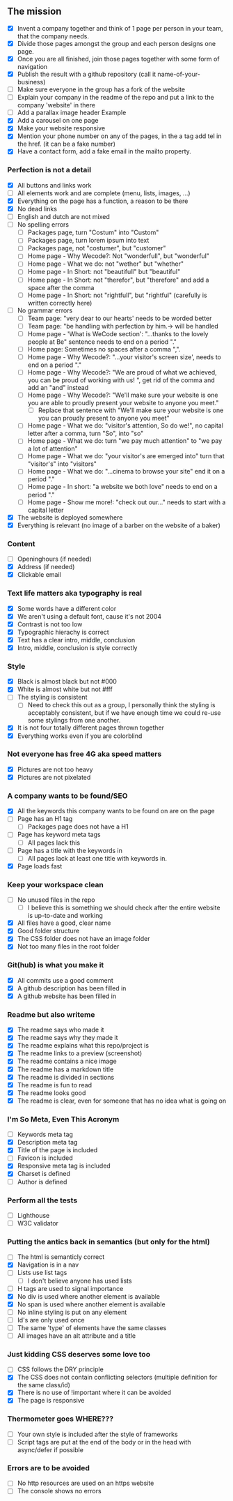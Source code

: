 ## The mission
- [x] Invent a company together and think of 1 page per person in your team, that the company needs.
- [x] Divide those pages amongst the group and each person designs one page.
- [x] Once you are all finished, join those pages together with some form of navigation
- [x] Publish the result with a github repository (call it name-of-your-business)
- [ ] Make sure everyone in the group has a fork of the website
- [ ] Explain your company in the readme of the repo and put a link to the company 'website' in there
- [ ] Add a parallax image header Example
- [x] Add a carousel on one page
- [x] Make your website responsive
- [x] Mention your phone number on any of the pages, in the a tag add tel in the href. (it can be a fake number)
- [x] Have a contact form, add a fake email in the mailto property.

### Perfection is not a detail
- [x] All buttons and links work
- [ ] All elements work and are complete (menu, lists, images, ...)
- [x] Everything on the page has a function, a reason to be there
- [x] No dead links
- [ ] English and dutch are not mixed
- [ ] No spelling errors
  - [ ] Packages page, turn "Costum" into "Custom"
  - [ ] Packages page, turn lorem ipsum into text
  - [ ] Packages page, not "costumer", but "customer"
  - [ ] Home page - Why Wecode?: Not "wonderfull", but "wonderful"
  - [ ] Home page - What we do: not "wether" but "whether"
  - [ ] Home page - In Short: not "beautifull" but "beautiful"
  - [ ] Home page - In Short: not "therefor", but "therefore" and add a space after the comma
  - [ ] Home page - In Short: not "rightfull", but "rightful" (carefully is written correctly here)
- [ ] No grammar errors
  - [ ] Team page: "very dear to our hearts' needs to be worded better
  - [ ] Team page: "be handling with perfection by him.-> will be handled
  - [ ] Home page - 'What is WeCode section': "...thanks to the lovely people at Be</Code>" sentence needs to end on a period "."
  - [ ] Home page: Sometimes no spaces after a comma ",".
  - [ ] Home page - Why Wecode?: "...your visitor's screen size', needs to end on a period "."
  - [ ] Home page - Why Wecode?: "We are proud of what we achieved, you can be proud of working with us! ", get rid of the comma and add an "and" instead
  - [ ] Home page - Why Wecode?: "We'll make sure your website is one you are able to proudly present your website to anyone you meet."
    - [ ] Replace that sentence with "We'll make sure your website is one you can proudly present to anyone you meet"
  - [ ] Home page - What we do: "visitor's attention, So do we!", no capital letter after a comma, turn "So", into "so"
  - [ ] Home page - What we do: turn "we pay much attention" to "we pay a lot of attention"
  - [ ] Home page - What we do: "your visitor's are emerged into" turn that "visitor's" into "visitors"
  - [ ] Home page - What we do: "...cinema to browse your site" end it on a period "."
  - [ ] Home page - In short: "a website we both love" needs to end on a period "."
  - [ ] Home page - Show me more!: "check out our..." needs to start with a capital letter
- [x] The website is deployed somewhere
- [x] Everything is relevant (no image of a barber on the website of a baker)

### Content
- [ ] Openinghours (if needed)
- [x] Address (if needed)
- [x] Clickable email

### Text life matters aka typography is real
- [x] Some words have a different color
- [x] We aren't using a default font, cause it's not 2004
- [x] Contrast is not too low
- [x] Typographic hierachy is correct
- [x] Text has a clear intro, middle, conclusion
- [x] Intro, middle, conclusion is style correctly

### Style
- [x] Black is almost black but not #000
- [x] White is almost white but not #fff
- [ ] The styling is consistent
  - [ ] Need to check this out as a group, I personally think the styling is acceptably consistent, but if we have enough time we could re-use some stylings from one another.
- [x] It is not four totally different pages thrown together
- [x] Everything works even if you are colorblind

### Not everyone has free 4G aka speed matters
- [x] Pictures are not too heavy
- [x] Pictures are not pixelated

### A company wants to be found/SEO
- [x] All the keywords this company wants to be found on are on the page
- [ ] Page has an H1 tag
  - [ ] Packages page does not have a H1
- [ ] Page has keyword meta tags
  - [ ] All pages lack this
- [ ] Page has a title with the keywords in
  - [ ] All pages lack at least one title with keywords in.
- [x] Page loads fast

### Keep your workspace clean
- [ ] No unused files in the repo
  - [ ] I believe this is something we should check after the entire website is up-to-date and working
- [x] All files have a good, clear name
- [x] Good folder structure
- [x] The CSS folder does not have an image folder
- [x] Not too many files in the root folder

### Git(hub) is what you make it
- [x] All commits use a good comment
- [x] A github description has been filled in
- [x] A github website has been filled in

### Readme but also writeme
- [x] The readme says who made it
- [x] The readme says why they made it
- [x] The readme explains what this repo/project is
- [x] The readme links to a preview (screenshot)
- [x] The readme contains a nice image
- [x] The readme has a markdown title
- [x] The readme is divided in sections
- [x] The readme is fun to read
- [x] The readme looks good
- [x] The readme is clear, even for someone that has no idea what is going on

### I'm So Meta, Even This Acronym
- [ ] Keywords meta tag
- [x] Description meta tag
- [x] Title of the page is included
- [ ] Favicon is included
- [x] Responsive meta tag is included
- [x] Charset is defined
- [ ] Author is defined

### Perform all the tests
- [ ] Lighthouse
- [ ] W3C validator

### Putting the antics back in semantics (but only for the html)
- [ ] The html is semanticly correct
- [x] Navigation is in a nav
- [ ] Lists use list tags
  - [ ] I don't believe anyone has used lists
- [ ] H tags are used to signal importance
- [x] No div is used where another element is available
- [x] No span is used where another element is available
- [ ] No inline styling is put on any element
- [ ] Id's are only used once
- [ ] The same 'type' of elements have the same classes
- [ ] All images have an alt attribute and a title

### Just kidding CSS deserves some love too
- [ ] CSS follows the DRY principle
- [x] The CSS does not contain conflicting selectors (multiple definition for the same class/id)
- [x] There is no use of !important where it can be avoided
- [x] The page is responsive

### Thermometer goes WHERE???
- [ ] Your own style is included after the style of frameworks
- [ ] Script tags are put at the end of the body or in the head with async/defer if possible

### Errors are to be avoided
- [ ] No http resources are used on an https website
- [ ] The console shows no errors